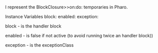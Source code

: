 I represent the BlockClosure>>on:do: temporaries in Pharo.

Instance Variables
	block:		<ASTBlockClosure>
	enabled:		<Boolean>
	exception:		<Exception>

block
	- is the handler block

enabled
	- is false if not active (to avoid running twice an handler block))

exception
	- is the exceptionClass
